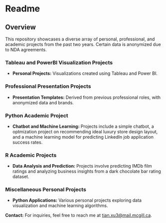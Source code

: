 # Readme

## Overview
This repository showcases a diverse array of personal, professional, and academic projects from the past two years. Certain data is anonymized due to NDA agreements.

### Tableau and PowerBI Visualization Projects
- **Personal Projects:** Visualizations created using Tableau and Power BI.

### Professional Presentation Projects
- **Presentation Templates:** Derived from previous professional roles, with anonymized data and brands.

### Python Academic Project
- **Chatbot and Machine Learning:** Projects include a simple chatbot, a optmization project on recommending ideal luxury store design layout, and a machine learning model for predicting LinkedIn job application success rates.

### R Academic Projects
- **Data Analysis and Prediction:** Projects involve predicting IMDb film ratings and analyzing business insights from a dark chocolate bar rating dataset.

### Miscellaneous Personal Projects
- **Python Applications:** Various personal projects exploring data visualization and machine learning algorithms.

**Contact:** For inquiries, feel free to reach me at [tian.xu3@mail.mcgill.ca](mailto:tian.xu3@mail.mcgill.ca).
